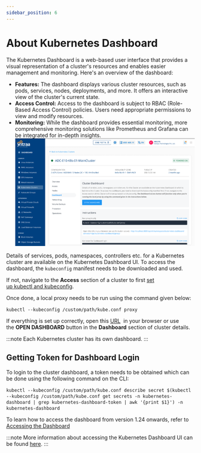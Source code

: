 ```yaml
---
sidebar_position: 6
---
```

# About Kubernetes Dashboard

The Kubernetes Dashboard is a web-based user interface that provides a visual representation of a cluster's resources and enables easier management and monitoring. Here's an overview of the dashboard:

- **Features:** The dashboard displays various cluster resources, such as pods, services, nodes, deployments, and more. It offers an interactive view of the cluster's current state.
- **Access Control:** Access to the dashboard is subject to RBAC (Role-Based Access Control) policies. Users need appropriate permissions to view and modify resources.
- **Monitoring:** While the dashboard provides essential monitoring, more comprehensive monitoring solutions like Prometheus and Grafana can be integrated for in-depth insights.
![dashboardkube](img/dashboardkube.png)
  
Details of services, pods, namespaces, controllers etc. for a Kubernetes cluster are available on the Kubernetes Dashboard UI. To access the dashboard, the `kubeconfig` manifest needs to be downloaded and used.

If not, navigate to the **Access** section of a cluster to first [set up kubectl and kubeconfig](AccessingaClusterusingtheCommandLine).

Once done, a local proxy needs to be run using the command given below:

```
kubectl --kubeconfig /custom/path/kube.conf proxy
```

If everything is set up correctly, open this [URL](http://localhost:8001/api/v1/namespaces/kubernetes-dashboard/services/https:kubernetes-dashboard:/proxy/)  in your browser or use the **OPEN DASHBOARD** button in the **Dashboard** section of cluster details.

:::note
Each Kubernetes cluster has its own dashboard.
:::
## Getting Token for Dashboard Login

To login to the cluster dashboard, a token needs to be obtained which can be done using the following command on the CLI:

```
kubectl --kubeconfig /custom/path/kube.conf describe secret $(kubectl --kubeconfig /custom/path/kube.conf get secrets -n kubernetes-dashboard | grep kubernetes-dashboard-token | awk '{print $1}') -n kubernetes-dashboard
```

To learn how to access the dashboard from version 1.24 onwards, refer to [Accessing the Dashboard](Accessingthekubernetesdashboard.md)

:::note
More information about accessing the Kubernetes Dashboard UI can be found [here](https://kubernetes.io/docs/tasks/access-application-cluster/web-ui-dashboard/#accessing-the-dashboard-ui).
:::




